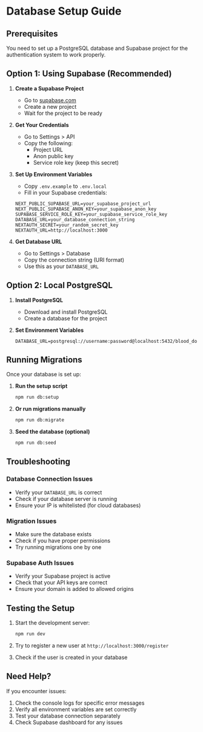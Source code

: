 # Database Setup Guide

## Prerequisites

You need to set up a PostgreSQL database and Supabase project for the authentication system to work properly.

## Option 1: Using Supabase (Recommended)

1. **Create a Supabase Project**
   - Go to [supabase.com](https://supabase.com)
   - Create a new project
   - Wait for the project to be ready

2. **Get Your Credentials**
   - Go to Settings > API
   - Copy the following:
     - Project URL
     - Anon public key
     - Service role key (keep this secret)

3. **Set Up Environment Variables**
   - Copy `.env.example` to `.env.local`
   - Fill in your Supabase credentials:
   ```env
   NEXT_PUBLIC_SUPABASE_URL=your_supabase_project_url
   NEXT_PUBLIC_SUPABASE_ANON_KEY=your_supabase_anon_key
   SUPABASE_SERVICE_ROLE_KEY=your_supabase_service_role_key
   DATABASE_URL=your_database_connection_string
   NEXTAUTH_SECRET=your_random_secret_key
   NEXTAUTH_URL=http://localhost:3000
   ```

4. **Get Database URL**
   - Go to Settings > Database
   - Copy the connection string (URI format)
   - Use this as your `DATABASE_URL`

## Option 2: Local PostgreSQL

1. **Install PostgreSQL**
   - Download and install PostgreSQL
   - Create a database for the project

2. **Set Environment Variables**
   ```env
   DATABASE_URL=postgresql://username:password@localhost:5432/blood_donation_portal
   ```

## Running Migrations

Once your database is set up:

1. **Run the setup script**
   ```bash
   npm run db:setup
   ```

2. **Or run migrations manually**
   ```bash
   npm run db:migrate
   ```

3. **Seed the database (optional)**
   ```bash
   npm run db:seed
   ```

## Troubleshooting

### Database Connection Issues
- Verify your `DATABASE_URL` is correct
- Check if your database server is running
- Ensure your IP is whitelisted (for cloud databases)

### Migration Issues
- Make sure the database exists
- Check if you have proper permissions
- Try running migrations one by one

### Supabase Auth Issues
- Verify your Supabase project is active
- Check that your API keys are correct
- Ensure your domain is added to allowed origins

## Testing the Setup

1. Start the development server:
   ```bash
   npm run dev
   ```

2. Try to register a new user at `http://localhost:3000/register`

3. Check if the user is created in your database

## Need Help?

If you encounter issues:
1. Check the console logs for specific error messages
2. Verify all environment variables are set correctly
3. Test your database connection separately
4. Check Supabase dashboard for any issues
